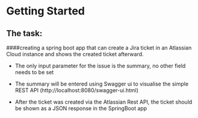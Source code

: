 # Getting Started

## The task:



####creating a spring boot app that can create a Jira ticket in an Atlassian Cloud instance and shows the created ticket afterward.


* The only input parameter for the issue is the summary, no other field needs to be set



* The summary will be entered using Swagger ui to visualise the simple REST API (http://localhost:8080/swagger-ui.html)


* After the ticket was created via the Atlassian Rest API, the ticket should be shown as a JSON response in the SpringBoot app



